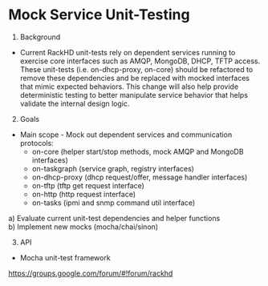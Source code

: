 # Mock Service Unit-Testing

1. Background
  * Current RackHD unit-tests rely on dependent services running to exercise core interfaces such as AMQP, MongoDB, DHCP, TFTP access. These unit-tests (i.e. on-dhcp-proxy, on-core) should be refactored to remove these dependencies and be replaced with mocked interfaces that mimic expected behaviors. This change will also help provide deterministic testing to better manipulate service behavior that helps validate the internal design logic.
  
2. Goals
  * Main scope - Mock out dependent services and communication protocols:
    * on-core (helper start/stop methods, mock AMQP and MongoDB interfaces)
    * on-taskgraph (service graph, registry interfaces)
    * on-dhcp-proxy (dhcp request/offer, message handler interfaces)
    * on-tftp (tftp get request interface)
    * on-http (http request interface)
    * on-tasks (ipmi and snmp command util interface)

  a) Evaluate current unit-test dependencies and helper functions  
  b) Implement new mocks (mocha/chai/sinon)
  
3. API
  * Mocha unit-test framework
  
  https://groups.google.com/forum/#!forum/rackhd
  
  
